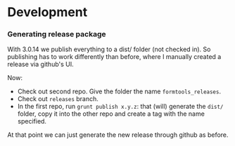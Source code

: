 # Development


### Generating release package

With 3.0.14 we publish everything to a dist/ folder (not checked in). So publishing has to work differently than 
before, where I manually created a release via github's UI. 
 
Now:
- Check out second repo. Give the folder the name `formtools_releases`.
- Check out `releases` branch. 
- In the first repo, run `grunt publish x.y.z`: that (will) generate the `dist/` folder, copy it into the other repo
and create a tag with the name specified. 

At that point we can just generate the new release through github as before.  